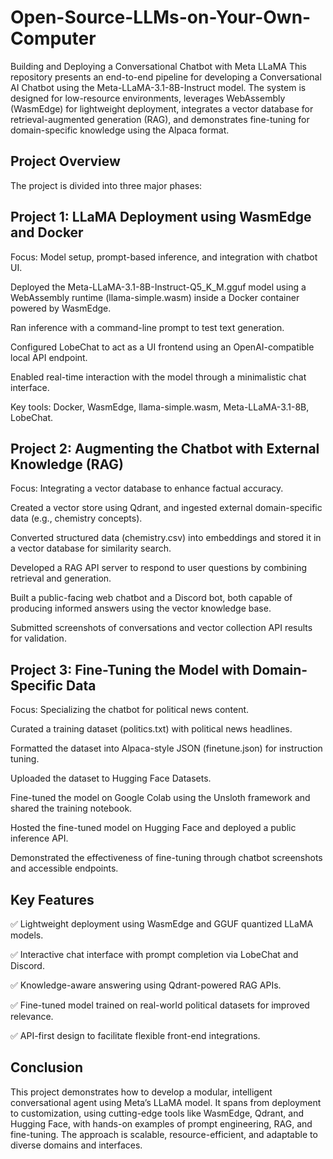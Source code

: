 # Open-Source-LLMs-on-Your-Own-Computer

Building and Deploying a Conversational Chatbot with Meta LLaMA
This repository presents an end-to-end pipeline for developing a Conversational AI Chatbot using the Meta-LLaMA-3.1-8B-Instruct model. The system is designed for low-resource environments, leverages WebAssembly (WasmEdge) for lightweight deployment, integrates a vector database for retrieval-augmented generation (RAG), and demonstrates fine-tuning for domain-specific knowledge using the Alpaca format.

 ## Project Overview
The project is divided into three major phases:

## Project 1: LLaMA Deployment using WasmEdge and Docker
Focus: Model setup, prompt-based inference, and integration with chatbot UI.

Deployed the Meta-LLaMA-3.1-8B-Instruct-Q5_K_M.gguf model using a WebAssembly runtime (llama-simple.wasm) inside a Docker container powered by WasmEdge.

Ran inference with a command-line prompt to test text generation.

Configured LobeChat to act as a UI frontend using an OpenAI-compatible local API endpoint.

Enabled real-time interaction with the model through a minimalistic chat interface.

Key tools: Docker, WasmEdge, llama-simple.wasm, Meta-LLaMA-3.1-8B, LobeChat.

## Project 2: Augmenting the Chatbot with External Knowledge (RAG)
Focus: Integrating a vector database to enhance factual accuracy.

Created a vector store using Qdrant, and ingested external domain-specific data (e.g., chemistry concepts).

Converted structured data (chemistry.csv) into embeddings and stored it in a vector database for similarity search.

Developed a RAG API server to respond to user questions by combining retrieval and generation.

Built a public-facing web chatbot and a Discord bot, both capable of producing informed answers using the vector knowledge base.

Submitted screenshots of conversations and vector collection API results for validation.

## Project 3: Fine-Tuning the Model with Domain-Specific Data
Focus: Specializing the chatbot for political news content.

Curated a training dataset (politics.txt) with political news headlines.

Formatted the dataset into Alpaca-style JSON (finetune.json) for instruction tuning.

Uploaded the dataset to Hugging Face Datasets.

Fine-tuned the model on Google Colab using the Unsloth framework and shared the training notebook.

Hosted the fine-tuned model on Hugging Face and deployed a public inference API.

Demonstrated the effectiveness of fine-tuning through chatbot screenshots and accessible endpoints.

 ## Key Features
✅ Lightweight deployment using WasmEdge and GGUF quantized LLaMA models.

✅ Interactive chat interface with prompt completion via LobeChat and Discord.

✅ Knowledge-aware answering using Qdrant-powered RAG APIs.

✅ Fine-tuned model trained on real-world political datasets for improved relevance.

✅ API-first design to facilitate flexible front-end integrations.


## Conclusion
This project demonstrates how to develop a modular, intelligent conversational agent using Meta’s LLaMA model. It spans from deployment to customization, using cutting-edge tools like WasmEdge, Qdrant, and Hugging Face, with hands-on examples of prompt engineering, RAG, and fine-tuning. The approach is scalable, resource-efficient, and adaptable to diverse domains and interfaces.
